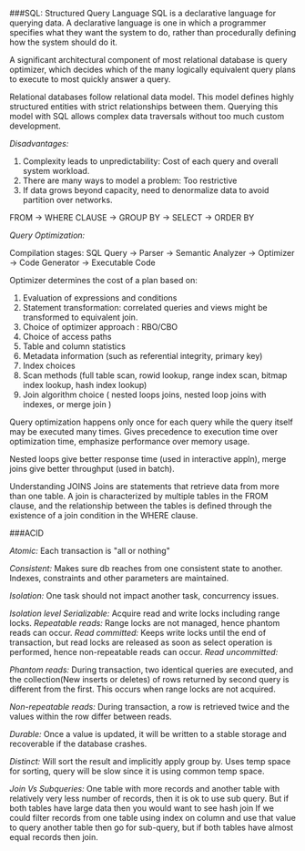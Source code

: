 ###SQL: Structured Query Language
SQL is a declarative language for querying data. A declarative language is one in which a programmer specifies what they want the system to do, rather than procedurally defining how the system should do it.

A significant architectural component of most relational database is query optimizer,  which decides which of the many logically equivalent query plans to execute to most quickly answer a query.

Relational databases follow relational data model. This model defines highly structured entities with strict relationships between them. Querying this model with SQL allows complex data traversals without too much custom development.

*Disadvantages:*
1. Complexity leads to unpredictability: Cost of each query and overall system workload.
2. There are many ways to model a problem: Too restrictive
3. If data grows beyond capacity, need to denormalize data to avoid partition over networks.

FROM -> WHERE CLAUSE -> GROUP BY -> SELECT -> ORDER BY

*Query Optimization:*

Compilation stages:
SQL Query -> Parser -> Semantic Analyzer -> Optimizer -> Code Generator -> Executable Code

Optimizer determines the cost of a plan based on:

1. Evaluation of expressions and conditions
2. Statement transformation: correlated queries and views might be transformed to equivalent join.
3. Choice of optimizer approach : RBO/CBO
4. Choice of access paths
5. Table and column statistics
6. Metadata information (such as referential integrity, primary key)
7. Index choices
8. Scan methods (full table scan, rowid lookup, range index scan, bitmap index lookup, hash index lookup)
9. Join algorithm choice ( nested loops joins, nested loop joins with indexes, or merge join )

Query optimization happens only once for each query while the query itself may be executed many times. Gives precedence to execution time over optimization time, emphasize performance over memory usage.

Nested loops give better response time (used in interactive appln), merge joins give better throughput (used in batch).

Understanding JOINS
Joins are statements that retrieve data from more than one table. A join is characterized by multiple tables in the FROM clause, and the relationship between the tables is defined through the existence of a join condition in the WHERE clause.

###ACID

*Atomic:*
Each transaction is "all or nothing"

*Consistent:*
Makes sure db reaches from one consistent state to another. Indexes, constraints and other parameters are maintained.

*Isolation:*
One task should not impact another task, concurrency issues.

*Isolation level*
*Serializable:* Acquire read and write locks including range locks.
*Repeatable reads:* Range locks are not managed, hence phantom reads can occur.
*Read committed:* Keeps write locks until the end of transaction, but read locks are released as soon as select operation is performed, hence non-repeatable reads can occur.
*Read uncommitted:*

*Phantom reads:*
During transaction, two identical queries are executed, and the collection(New inserts or deletes) of rows returned by second query is different from the first. This occurs when range locks are not acquired.

*Non-repeatable reads:*
During transaction, a row is retrieved twice and the values within the row differ between reads.

*Durable:*
Once a value is updated, it will be written to a stable storage and recoverable if the database crashes.

*Distinct:*
Will sort the result and implicitly apply group by. Uses temp space for sorting, query will be slow since it is using common temp space.

*Join Vs Subqueries:*
One table with more records and another table with relatively very less number of records, then it is ok to use sub query. But if both tables have large data then you would want to see hash join
If we could filter records from one table using index on column and use that value to query another table then go for sub-query, but if both tables have almost equal records then join.
